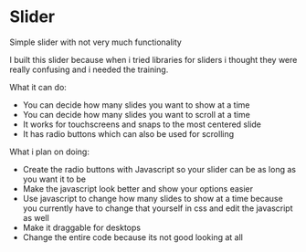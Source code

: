 # Slider
Simple slider with not very much functionality

I built this slider because when i tried libraries for sliders i thought they were really confusing and i needed the training.

What it can do:
- You can decide how many slides you want to show at a time
- You can decide how many slides you want to scroll at a time
- It works for touchscreens and snaps to the most centered slide
- It has radio buttons which can also be used for scrolling

What i plan on doing:
- Create the radio buttons with Javascript so your slider can be as long as you want it to be
- Make the javascript look better and show your options easier
- Use javascript to change how many slides to show at a time because you currently have to change that yourself in css and edit the javascript as well
- Make it draggable for desktops
- Change the entire code because its not good looking at all
